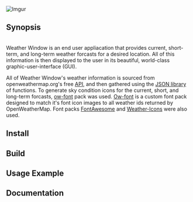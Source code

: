 ![Imgur](http://i.imgur.com/F9Cn09l.png)

## Synopsis
<br>
Weather Window is an end user appliacation that provides current, short-term, and long-term weather forcasts for a desired location.  All of this information is then displayed to the user in its beautiful, world-class graphic-user-interface (GUI).
	
All of Weather Window's weather information is sourced from openweathermap.org's free [API](http://openweathermap.org/), and then gathered using the [JSON library](http://www.java2s.com/Code/Jar/j/Downloadjavajsonjar.htm) of functions.  To generate sky condition icons for the current, short, and long-term forcasts, [ow-font](http://websygen.github.io/owfont/) pack was used.  [Ow-font](http://websygen.github.io/owfont/) is a custom font pack designed to match it's font icon images to all weather ids returned by OpenWeatherMap.  Font packs [FontAwesome](http://fortawesome.github.io/Font-Awesome/) and 
[Weather-Icons](http://erikflowers.github.io/weather-icons/) were also used.
</br>

## Install

## Build

## Usage Example

## Documentation
